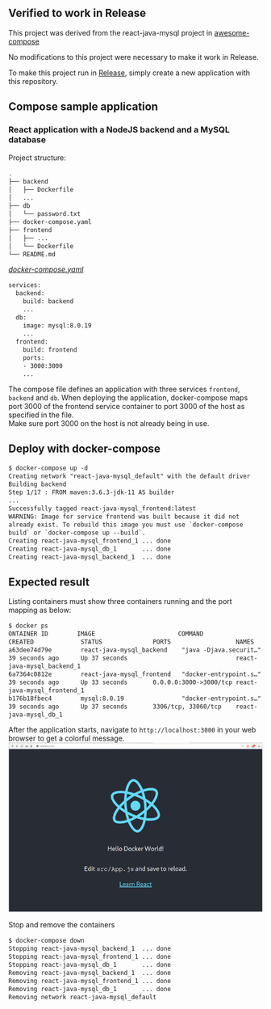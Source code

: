 ## Verified to work in Release
This project was derived from the react-java-mysql project in [awesome-compose](https://github.com/docker/awesome-compose)

No modifications to this project were necessary to make it work in Release.

To make this project run in [Release](https://releaseapp.io), simply create a new application with this repository.

## Compose sample application
### React application with a NodeJS backend and a MySQL database

Project structure:
```
.
├── backend
│   ├── Dockerfile
│   ...
├── db
│   └── password.txt
├── docker-compose.yaml
├── frontend
│   ├── ...
│   └── Dockerfile
└── README.md
```

[_docker-compose.yaml_](docker-compose.yaml)
```
services:
  backend:
    build: backend
    ...
  db:
    image: mysql:8.0.19
    ...
  frontend:
    build: frontend
    ports:
    - 3000:3000
    ...
```
The compose file defines an application with three services `frontend`, `backend` and `db`.
When deploying the application, docker-compose maps port 3000 of the frontend service container to port 3000 of the host as specified in the file.  
Make sure port 3000 on the host is not already being in use.

## Deploy with docker-compose

```
$ docker-compose up -d
Creating network "react-java-mysql_default" with the default driver
Building backend
Step 1/17 : FROM maven:3.6.3-jdk-11 AS builder
...
Successfully tagged react-java-mysql_frontend:latest
WARNING: Image for service frontend was built because it did not already exist. To rebuild this image you must use `docker-compose build` or `docker-compose up --build`.
Creating react-java-mysql_frontend_1 ... done
Creating react-java-mysql_db_1       ... done
Creating react-java-mysql_backend_1  ... done
```

## Expected result

Listing containers must show three containers running and the port mapping as below:
```
$ docker ps
ONTAINER ID        IMAGE                       COMMAND                  CREATED             STATUS              PORTS                  NAMES
a63dee74d79e        react-java-mysql_backend    "java -Djava.securit…"   39 seconds ago      Up 37 seconds                              react-java-mysql_backend_1
6a7364c0812e        react-java-mysql_frontend   "docker-entrypoint.s…"   39 seconds ago      Up 33 seconds       0.0.0.0:3000->3000/tcp react-java-mysql_frontend_1
b176b18fbec4        mysql:8.0.19                "docker-entrypoint.s…"   39 seconds ago      Up 37 seconds       3306/tcp, 33060/tcp    react-java-mysql_db_1
```

After the application starts, navigate to `http://localhost:3000` in your web browser to get a colorful message.
![page](./output.jpg)

Stop and remove the containers
```
$ docker-compose down
Stopping react-java-mysql_backend_1  ... done
Stopping react-java-mysql_frontend_1 ... done
Stopping react-java-mysql_db_1       ... done
Removing react-java-mysql_backend_1  ... done
Removing react-java-mysql_frontend_1 ... done
Removing react-java-mysql_db_1       ... done
Removing network react-java-mysql_default
```
